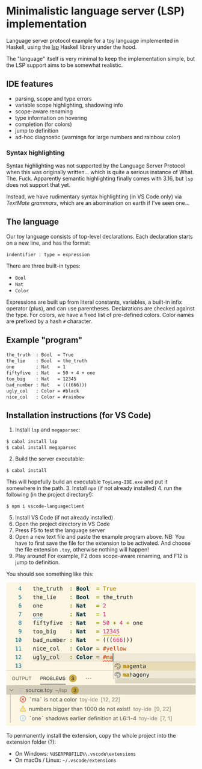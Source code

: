 
Minimalistic language server (LSP) implementation
=================================================

Language server protocol example for a toy language implemented in Haskell,
using the [lsp](https://hackage.haskell.org/package/lsp) Haskell library 
under the hood.

The "language" itself is very minimal to keep the implementation simple, 
but the LSP support aims to be somewhat realistic.

IDE features
------------

* parsing, scope and type errors 
* variable scope highlighting, shadowing info
* scope-aware renaming
* type information on hovering
* completion (for colors)
* jump to definition
* ad-hoc diagnostic (warnings for large numbers and rainbow color)

### Syntax highlighting

Syntax highlighting was not supported by the Language Server Protocol when
this was originally written... which is quite a serious instance of What. The. Fuck. 
Apparently semantic highlighting finally comes with 3.16, but `lsp` does not
support that yet.

Instead, we have rudimentary syntax highlighting (in VS Code only) via *TextMate grammars*, 
which are an abomination on earth if I've seen one...

The language
------------

Our toy language consists of top-level declarations. 
Each declaration starts on a new line, and has the format:

```
indentifier : type = expression
```

There are three built-in types:

* `Bool`
* `Nat`
* `Color`

Expressions are built up from literal constants, variables, a built-in infix operator 
(plus), and can use parentheses. Declarations are checked against the type.
For colors, we have a fixed list of pre-defined colors. Color names are
prefixed by a hash `#` character.

Example "program"
-----------------

```
the_truth  : Bool  = True
the_lie    : Bool  = the_truth
one        : Nat   = 1
fiftyfive  : Nat   = 50 + 4 + one
too_big    : Nat   = 12345
bad_number : Nat   = (((666)))
ugly_col   : Color = #black
nice_col   : Color = #rainbow
```

Installation instructions (for VS Code)
--------------------------------------

1. Install `lsp` and `megaparsec`:
```
$ cabal install lsp
$ cabal install megaparsec
```
2. Build the server executable:
```
$ cabal install
```
   This will hopefully build an executable `ToyLang-IDE.exe` and put it somewhere in the path.
3. Install `npm` (if not already installed)
4. run the following (in the project directory!):
```
$ npm i vscode-languageclient 
```
5. Install VS Code (if not already installed)
6. Open the project directory in VS Code
7. Press F5 to test the language server
8. Open a new text file and paste the example program above. 
   NB: You have to first save the file for the extension to be activated. 
   And choose the file extension `.toy`, otherwise nothing will happen!
9. Play around! For example, F2 does scope-aware renaming, and F12 is jump to definition.

You should see something like this:

![screenshot](screenshot.png)

To permanently install the extension, copy the whole project into 
the extension folder (?):

* On Windows: `%USERPROFILE%\.vscode\extensions`
* On macOs / Linux: `~/.vscode/extensions`


